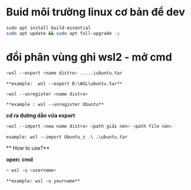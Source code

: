 # Buid môi trường linux cơ bản để dev

```bash
sudo apt install build-essential
sudo apt update && sudo apt full-upgrade -y
```
# đổi phân vùng ghi wsl2 - mở cmd

```bash
>wsl --export <name distro> .....\ubuntu.tar
```
	**example:  wsl --export D:\WSL\ubuntu.tar**
```bash
>wsl --unregister <name distro>
```
	**example : wsl --unregister Ubuntu**

**cd ra đường dẫn vừa export**
```bash
>wsl --import <new name distro> <path giải nén> <path file nén>
```
	example: wsl --import Ubuntu_z .\ .\ubuntu.tar
**
How to use?**

**open: cmd**
```bash
> wsl -u <username>
```
	**example: wsl -u yourname**
